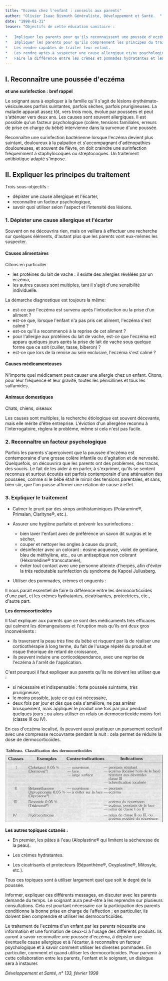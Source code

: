 ```yaml
---
title: "Eczema chez l'enfant : conseils aux parents"
author: "Olivier Isaac Bismuth Généraliste, Développement et Santé.  "
date: "1998-01-31"
teaser: "Objectifs de cette éducation sanitaire :

*   Impliquer les parents pour qu'ils reconnaissent une poussée d'eczéma.
*   Impliquer les parents pour qu'ils comprennent les principes du traitement.
*   Les rendre capables de traiter leur enfant.
*   Les rendre aptes à suspecter une cause allergique et/ou psychologique.
*   Faire la différence entre les crèmes et pommades hydratantes et les dermo-corticoïdes."
---
```


## I. Reconnaître une poussée d'eczéma  
**et une surinfection :** **bref rappel**

Le soignant aura à expliquer à la famille qu'il s'agit de lésions érythémato-vésiculeuses parfois suintantes, parfois sèches, parfois prurigineuses. La maladie apparait assez tôt, vers trois mois, évolue par poussées et peut s'atténuer vers deux ans. Les causes sont souvent allergiques. Il est possible qu'un facteur psychologique (colère, tensions familiales, erreurs de prise en charge du bébé) intervienne dans la survenue d'une poussée.

Reconnaître une surinfection bactérienne lorsque l'eczéma devient plus suintant, douloureux à la palpation et s'accompagnant d'adénopathies douloureuses, et souvent de fièvre, on doit craindre une surinfection fréquemment à staphylocoques ou streptocoques. Un traitement antibiotique adapté s'impose.

## II. **Expliquer les principes du traitement**

Trois sous-objectifs :

*   dépister une cause allergique et l'écarter,
*   reconnaître un facteur psychologique,
*   savoir quoi utiliser selon l'aspect et l'intensité des lésions.

### 1. Dépister une cause allergique et l'écarter

Souvent on ne découvrira rien, mais on veillera à effectuer une recherche sur quelques éléments, d'autant plus que les parents vont eux-mêmes les suspecter.

#### Causes alimentaires

Citons en particulier

*   les protéines du lait de vache : il existe des allergies révélées par un eczéma,
*   les autres causes sont multiples, tant il s'agit d'une sensibilité individuelle.

La démarche diagnostique est toujours la même:

*   est-ce que l'eczéma est survenu après l'introduction ou la prise d'un aliment ?
*   est-ce que, lorsque l'enfant n'a pas pris cet aliment, l'eczéma s'est calmé ?
*   est-ce qu'il a recommencé à la reprise de cet aliment ?
*   pour l'allergie aux protéines du lait de vache, est-ce que l'eczéma est apparu quelques jours après la prise de lait de vache sous quelque forme que ce soit (cuiller, tasse, biberon) ?
*   est-ce que lors de la remise au sein exclusive, l'eczéma s'est calmé ?

#### Causes médicamenteuses

N'importe quel médicament peut causer une allergie chez un enfant. Citons, pour leur fréquence et leur gravité, toutes les pénicillines et tous les sulfamides.

#### Animaux domestiques

Chats, chiens, oiseaux

Les causes sont multiples, la recherche étiologique est souvent décevante, mais elle mérite d'être entreprise. L'éviction d'un allergène reconnu à l'interrogatoire, règlera le problème, même si cela n'est pas facile.

### 2. Reconnaître un facteur psychologique

Parfois les parents s'aperçoivent que la poussée d'eczéma est contemporaine d'une grosse colère infantile ou d'agitation et de nervosité. Quelquefois, on découvrira que les parents ont des problèmes, des tracas, des soucis. Le fait de les aider à en parler, à s'exprimer, qu'ils se sentent reconnus et surtout écoutés est parfois contemporain d'une atténuation des poussées, comme si le bébé était le miroir des tensions parentales, et sans, bien sûr, que l'on puisse affirmer une relation de cause à effet.

### 3. Expliquer le traitement

*   Calmer le prurit par des sirops antihistaminiques (Polaramine®, Primalan, Clarityne®, etc.).

*   Assurer une hygiène parfaite et prévenir les surinfections :
    *   bien laver l'enfant avec de préférence un savon dit surgras et le sécher,
    *   couper et nettoyer les ongles à cause du prurit,
    *   désinfecter avec un colorant : éosine acqueuse, violet de gentiane, bleu de méthylène, etc., ou un antiseptique non colorant (Héxomédine® transcutanée),
    *   éviter tout contact avec une personne atteinte d'herpès, afin d'éviter la très redoutable surinfection du syndrome de Kaposi Juliusberg.
*   Utiliser des pommades, crèmes et onguents :

Il nous parait essentiel de faire la différence entre les dermocorticoïdes d'une part, et les crèmes hydratantes, cicatrisantes, protectrices, etc., d'autre part.

**Les dermocorticoïdes**

Il faut expliquer aux parents que ce sont des médicaments très efficaces qui calment les démangeaisons et l'éruption mais qu'ils ont deux gros inconvénients :

*   ils traversent la peau très fine du bébé et risquent par là de réaliser une corticothérapie à long terme, du fait de l'usage répété du produit et risque théorique de retard de croissance,
*   ils peuvent induire une corticodépendance, avec une reprise de l'eczéma à l'arrêt de l'application.

C'est pourquoi il faut expliquer aux parents qu'ils ne doivent les utiliser que :

*   si nécessaire et indispensable : forte poussée suintante, très prurigineuse,
*   le moins possible, juste ce qui est nécessaire,
*   deux fois par jour et dès que cela s'améliore, ne pas arrêter brusquement, mais appliquer le produit une fois par jour pendant quelques jours ; ou alors utiliser en relais un dermocorticoïde moins fort (classe III ou IV).

En cas d'eczéma localisé, ils peuvent aussi pratiquer un pansement occlusif avec une compresse recouvrante pendant la nuit : cela permet de réduire la dose de dermocorticoïdes.

![](i770-1.jpg)


**Les autres topiques cutanés :**

*   En premier, les pâtes à l'eau (Aloplastine® qui limitent la sécheresse de la peau).

*   Les crèmes hydratantes.

*   Les cicatrisants et protecteurs (Bépanthène®, Oxyplastine®, Mitosyle, etc.).

Tous ces topiques sont à utiliser largement quel que soit le degré de la poussée.

Informer, expliquer ces différents messages, en discuter avec les parents demande du temps. Le soignant aura peut-être à les reprendre sur plusieurs consultations. Cela est pourtant nécessaire car la participation des parents conditionne la bonne prise en charge de l'affection ; en particulier, ils doivent bien comprendre et utiliser les dermocorticoïdes.

Le traitement de l'eczéma d'un enfant par les parents nécessite une information et une formation de ceux-ci à l'usage des différents produits. Ils auront à savoir reconnaître une poussée d'eczéma, à dépister une éventuelle cause allergique et à l'écarter, à reconnaître un facteur psychologique et à savoir comment utiliser les diverses pommades. En particulier, comment et quand utiliser les dermocorticoïdes. Pour parvenir à cette collaboration entre les parents, l'enfant et le soignant, un dialogue sera à instaurer.

_Développement et Santé, n° 133, février 1998_